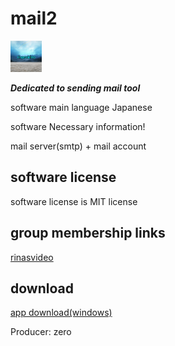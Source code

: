 # mail2 

<img src="./5B2E17F1-268D-4D2A-BAF1-01484DE7E543.png" width="50×50">


***Dedicated to sending mail tool***

software main language Japanese 

software Necessary information!

mail server(smtp) + mail account

## software license

software license is MIT license

## group membership links
 
[rinasvideo](https://rinasvideo.web.fc2.com/)

## download

[app download(windows)](mail2.exe)

Producer: zero
